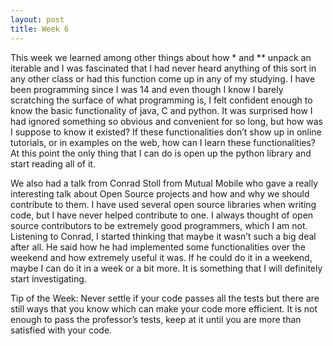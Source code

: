 ```yaml
---
layout: post
title: Week 6
---
```


This week we learned among other things about how * and ** unpack an iterable and I was fascinated that I had never heard anything of this sort in any other class or had this function come up in any of my studying. I have been programming since I was 14 and even though I know I barely scratching the surface of what programming is, I felt confident enough to know the basic functionality of java, C and python. It was surprised how I had ignored something so obvious and convenient for so long, but how was I suppose to know it existed? If these functionalities don’t show up in online tutorials, or in examples on the web, how can I learn these functionalities? At this point the only thing that I can do is open up the python library and start reading all of it.

We also had a talk from Conrad Stoll from Mutual Mobile who gave a really interesting talk about Open Source projects and how and why we should contribute to them. I have used several open source libraries when writing code, but I have never helped contribute to one. I always thought of open source contributors to be extremely good programmers, which I am not. Listening to Conrad, I started thinking that maybe it wasn’t such a big deal after all. He said how he had implemented some functionalities over the weekend and how extremely useful it was. If he could do it in a weekend, maybe I can do it in a week or a bit more. It is something that I will definitely start investigating.

Tip of the Week: Never settle if your code passes all the tests but there are still ways that you know which can make your code more efficient. It is not enough to pass the professor’s tests, keep at it until you are more than satisfied with your code.

